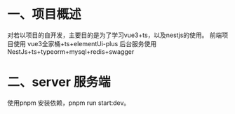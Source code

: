 # 一、项目概述
对若以项目的自开发，主要目的是为了学习vue3+ts，以及nestjs的使用。
前端项目使用 vue3全家桶+ts+elementUi-plus
后台服务使用 NestJs+ts+typeorm+mysql+redis+swagger

# 二、server 服务端
使用pnpm 安装依赖，pnpm run start:dev。

